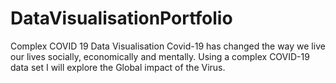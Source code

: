 # DataVisualisationPortfolio
Complex COVID 19 Data Visualisation 
Covid-19 has changed the way we live our lives socially, economically and mentally.
Using a complex COVID-19 data set I will explore the Global impact of the Virus. 

